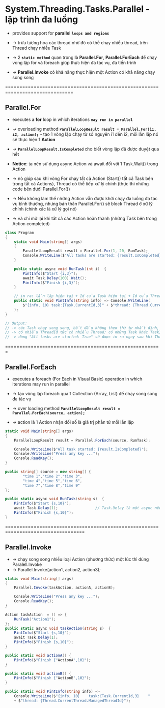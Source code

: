 
# System.Threading.Tasks.Parallel - lập trình đa luồng
* provides support for **parallel** **`loops and regions`**

* -> trừu tượng hóa các thread nhờ đó có thể chạy nhiều thread, trên Thread chạy nhiều Task
* -> 2 **`static method`** quan trọng là **Parallel.For**, **Parallel.ForEach** để chạy vòng lặp for và foreach giúp thực hiện đa tác vụ, đa tiến trình
* -> **Parallel.Invoke** có khả năng thực hiện một Action có khả năng chạy song song

==============================================================================
## Parallel.For
* executes a **for** loop in which iterations **`may run in parallel`**

* -> overloading method **`ParallelLoopResult result = Parallel.For(i1, i2, action);`** - tạo 1 vòng lặp chạy  từ số nguyên i1 đến i2, mỗi lần lặp nó sẽ thực hiện 1 **Action**
* -> **`ParallelLoopResult.IsCompleted`** cho biết vòng lặp đã được duyệt qua hết 

* **Notice**: ta nên sử dụng async Action và await đối với 1 Task.Wait() trong Action
* -> nó giúp sau khi vòng For chạy tất cả Action (Start() tất cả Task bên trong tất cả Actions), Thread có thể tiếp xử lý chính (thực thi những code bên dưới Parallel.For())
* -> Nếu không làm thế những Action vẫn được khởi chạy đa luồng đa tác vụ bình thường, nhưng bản thân  Parallel.For() sẽ block Thread ở xử lý chính (chính xác là xử lý gọi nó)
* -> và chỉ mở lại khi tất cả các Action hoàn thành (những Task bên trong Action completed)

```c#
class Program
{
    static void Main(string[] args)
    {
        ParallelLoopResult result = Parallel.For(1, 20, RunTask);  
        Console.WriteLine($"All tasks are started: {result.IsCompleted}");
    }

    public static async void RunTask(int i)  {
        PintInfo($"Start {i,3}");
        await Task.Delay(100).Wait();          
        PintInfo($"Finish {i,3}");
    }

    // in ra: lần lặp hiện tại + Id của Task hiện tại + Id của Thread hiện tại
    public static void PintInfo(string info) => Console.WriteLine(
        $"{info, 10} task:{Task.CurrentId,3}" + $"thread: {Thread.CurrentThread.ManagedThreadId}"
    ); 
}

// Output:
// -> các Task chạy song song, bắt đầu không theo thứ tự nhất định, có Task đã kết thúc thì Task khác mới bắt đầu chạy
// -> có nhiều ThreadId tức có nhiều Thread; có những Task khác TaskId nhưng cùng ThreadId do chúng được xử lý bởi chung 1 Thread 
// -> dòng "All tasks are started: True" sẽ được in ra ngay sau khi Thread Start() alls the Task (lưu ý vẫn có thể có những Task đã finish trước khi log được in ra), không đợi all Task finished
```

=======================================================
## Parallel.ForEach
* executes a foreach (For Each in Visual Basic) operation in which iterations may run in parallel

* -> tạo vòng lặp foreach qua 1 Collection (Array, List) để chạy song song đa tác vụ
* -> over loading method **`ParallelLoopResult result = Parallel.ForEach(source, action);`**
* -> action là 1 Action nhận đối số là giá trị phần tử mỗi lần lặp

```c#
static void Main(string[] args)
{
    ParallelLoopResult result = Parallel.ForEach(source, RunTask);

    Console.WriteLine($"All task started: {result.IsCompleted}");
    Console.WriteLine("Press any key ...");
    Console.ReadKey();
}

public string[] source = new string[] {
        "time 1","time 2","time 3",
        "time 4","time 5","time 6",
        "time 7","time 8","time 9"
};

public static async void RunTask(string s)  {
    PintInfo($"Start {s,10}");
    await Task.Delay(1);                 // Task.Delay là một async nên có thể await, RunTask chuyển điểm gọi nó tại đây
    PintInfo($"Finish {s,10}");
}
```

==================================================================================
## Parallel.Invoke 
* -> chạy song song nhiều loại Action (phương thức) một lúc thì dùng Paralell.Invoke
* -> Parallel.Invoke(action1, action2, action3);

```c#
static void Main(string[] args)
{
    Parallel.Invoke(taskAction, actionA, actionB);

    Console.WriteLine("Press any key ...");
    Console.ReadKey();
}

Action taskAction  = () => {
    RunTask("Action1");
};
public static async void taskAction(string s)  {
    PintInfo($"Start {s,10}");
    await Task.Delay(1);
    PintInfo($"Finish {s,10}");
}

public static void actionA() {
    PintInfo($"Finish {"ActionA",10}");
}

public static void actionB() {
    PintInfo($"Finish {"ActionB",10}");
}

public static void PintInfo(string info) =>
    Console.WriteLine($"{info, 10}    task:{Task.CurrentId,3}    "
    + $"thread: {Thread.CurrentThread.ManagedThreadId}");
```